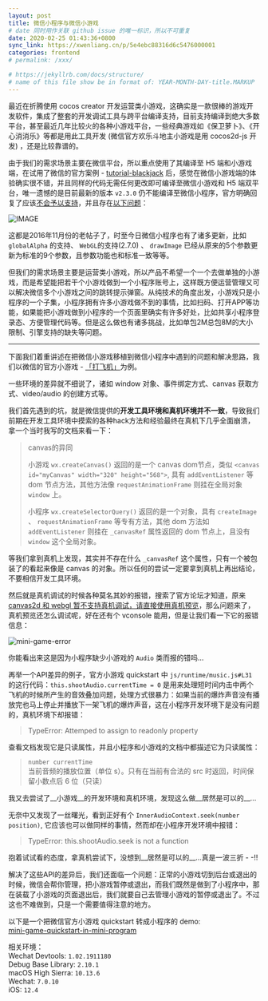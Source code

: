 ```yaml
---
layout: post
title: 微信小程序与微信小游戏
# date 同时用作关联 github issue 的唯一标识，所以不可重复
date: 2020-02-25 01:43:36+0800
sync_link: https://xwenliang.cn/p/5e4ebc88316d6c5476000001
categories: frontend
# permalink: /xxx/

# https://jekyllrb.com/docs/structure/
# name of this file show be in format of: YEAR-MONTH-DAY-title.MARKUP
---
```



最近在折腾使用 cocos creator 开发运营类小游戏，这确实是一款很棒的游戏开发软件，集成了整套的开发调试工具与跨平台编译支持，目前支持编译到绝大多数平台，甚至最近几年比较火的各种小游戏平台，一些经典游戏如《保卫萝卜》、《开心消消乐》等都是用此工具开发 (微信官方欢乐斗地主小游戏是用 cocos2d-js 开发) ，还是比较靠谱的。

由于我们的需求场景主要在微信平台，所以重点使用了其编译至 H5 端和小游戏端，在试用了微信的官方案例 - [tutorial-blackjack](https://github.com/cocos-creator/tutorial-blackjack) 后，感觉在微信小游戏端的体验确实很不错，并且同样的代码无需任何更改即可编译至微信小游戏和 H5 端双平台，唯一遗憾的是目前最新的版本 `v2.3.0` 仍不能编译至微信小程序，官方明确回复了应该[不会予以支持](https://forum.cocos.org/t/cocos/39940/7)，并且存在[以下问题](https://forum.cocos.org/t/topic/41002/6)：  

![IMAGE](https://cdn.jsdelivr.net/gh/xwenliang/gallery2022/2022-4-18-9aefd5895d.jpg)  

这都是2016年11月份的老帖子了，时至今日微信小程序也有了诸多更新，比如  `globalAlpha` 的支持、 `WebGL`的支持(2.7.0) 、 `drawImage` 已经从原来的5个参数更新为标准的9个参数，且参数功能也和标准一致等等。

但我们的需求场景主要是运营类小游戏，所以产品不希望一个一个去做单独的小游戏，而是希望能把若干个小游戏做到一个小程序账号上，这样既方便运营管理又可以解决微信多个小游戏之间的跳转提示弹窗。从纯技术的角度出发，小游戏只是小程序的一个子集，小程序拥有许多小游戏做不到的事情，比如扫码、打开APP等功能，如果能把小游戏做到小程序的一个页面里确实有许多好处，比如共享小程序登录态、方便管理代码等。但是这么做也有诸多挑战，比如单包2M总包8M的大小限制、引擎支持的缺失等问题。

---

下面我们着重讲述在把微信小游戏移植到微信小程序中遇到的问题和解决思路，我们以微信的官方小游戏 - [「打飞机」](https://github.com/xwenliang/xwenliang.github.io/tree/master/repro/mini-game-quickstart/)为例。

一些环境的差异就不细说了，诸如 window 对象、事件绑定方式、canvas 获取方式、video/audio 的创建方式等。

我们首先遇到的坑，就是微信提供的**开发工具环境和真机环境并不一致**，导致我们前期在开发工具环境中摸索的各种hack方法和经验最终在真机下几乎全面崩溃，拿一个当时我写的文档来看一下：  
> canvas的异同  
> 
> 小游戏 `wx.createCanvas()` 返回的是一个 canvas dom节点，类似 `<canvas id="myCanvas" width="320" height="568">`, 具有 `addEventListener` 等 dom 节点方法，其他方法像 `requestAnimationFrame` 则挂在全局对象 `window` 上。  
> 
> 小程序 `wx.createSelectorQuery()` 返回的是一个对象，具有 `createImage` 、 `requestAnimationFrame` 等专有方法，其他 dom 方法如 `addEventListener` 则挂在 `_canvasRef` 属性返回的 dom 节点上，且没有 `window` 这个全局对象。  


等我们拿到真机上发现，其实并不存在什么 `_canvasRef` 这个属性，只有一个被包装了的看起来像是 canvas 的对象。所以任何的尝试一定要拿到真机上再出结论，不要相信开发工具环境。

然后就是真机调试的时候各种莫名其妙的报错，搜索了官方论坛才知道，原来 [canvas2d 和 webgl 暂不支持真机调试，请直接使用真机预览](https://developers.weixin.qq.com/community/develop/doc/00044ee36e04601f236971e5c50000)，那么问题来了，真机预览还怎么调试呢，好在还有个 vconsole 能用，但是让我们看一下它的报错信息：  

![mini-game-error](https://cdn.jsdelivr.net/gh/xwenliang/gallery2022/2022-4-18-2cf66f2f83.jpg)  

你能看出来这是因为小程序缺少小游戏的 `Audio` 类而报的错吗...

再举一个API差异的例子，官方小游戏 quickstart 中 `js/runtime/music.js#L31` 的这行代码：`this.shootAudio.currentTime = 0` 是用来处理短时间内击中两个飞机的时候所产生的音效叠加问题，处理方式很暴力：如果当前的爆炸声音没有播放完也马上停止并播放下一架飞机的爆炸声音，这在小程序开发环境下是没有问题的，真机环境下却报错：  
> TypeError: Attemped to assign to readonly property  

查看文档发现它是只读属性，并且小程序和小游戏的文档中都描述它为只读属性：  
> `number currentTime`  
> 当前音频的播放位置（单位 s）。只有在当前有合法的 src 时返回，时间保留小数点后 6 位（只读）  

我又去尝试了__小游戏__的开发环境和真机环境，发现这么做__居然是可以的__...

无奈中又发现了一丝曙光，看到正好有个 `InnerAudioContext.seek(number position)`, 它应该也可以做同样的事情，然而却在小程序开发环境中报错：  
> TypeError: this.shootAudio.seek is not a function  

抱着试试看的态度，拿真机尝试下，没想到__居然是可以的__...真是一波三折 - -!!

解决了这些API的差异后，我们还面临一个问题：正常的小游戏切到后台或退出的时候，微信会帮你管理，把小游戏暂停或退出，而我们既然是做到了小程序中，那在装载了小游戏的页面退出后，我们就要自己去管理小游戏的暂停或退出了。不过这也不难做到，只是一个需要值得注意的地方。

以下是一个把微信官方小游戏 quickstart 转成小程序的 demo:    
[mini-game-quickstart-in-mini-program](https://github.com/xwenliang/xwenliang.github.io/tree/master/repro/mini-game-quickstart-in-mini-program)  

相关环境：  
Wechat Devtools: `1.02.1911180`  
Debug Base Library: `2.10.1`  
macOS High Sierra: `10.13.6`  
Wechat: `7.0.10`  
iOS: `12.4`  

